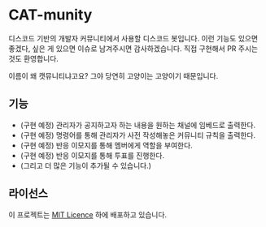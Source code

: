 CAT-munity
==

디스코드 기반의 개발자 커뮤니티에서 사용할 디스코드 봇입니다.
이런 기능도 있으면 좋겠다, 싶은 게 있으면 이슈로 남겨주시면 감사하겠습니다.
직접 구현해서 PR 주시는 것도 환영합니다.

이름이 왜 캣뮤니티냐고요?
그야 당연히 고양이는 고양이기 때문입니다.

기능
--

- (구현 예정) 관리자가 공지하고자 하는 내용을 원하는 채널에 임베드로 출력한다.
- (구현 예정) 명령어를 통해 관리자가 사전 작성해놓은 커뮤니티 규칙을 출력한다.
- (구현 예정) 반응 이모지를 통해 멤버에게 역할을 부여한다.
- (구현 예정) 반응 이모지를 통해 투표를 진행한다.
- (그리고 더 많은 기능이 추가될 수 있습니다.)

라이선스
--

이 프로젝트는 [MIT Licence](LICENSE) 하에 배포하고 있습니다.
